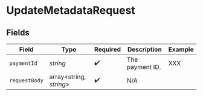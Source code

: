 # UpdateMetadataRequest


## Fields

| Field                   | Type                    | Required                | Description             | Example                 |
| ----------------------- | ----------------------- | ----------------------- | ----------------------- | ----------------------- |
| `paymentId`             | *string*                | :heavy_check_mark:      | The payment ID.         | XXX                     |
| `requestBody`           | array<string, *string*> | :heavy_check_mark:      | N/A                     |                         |
